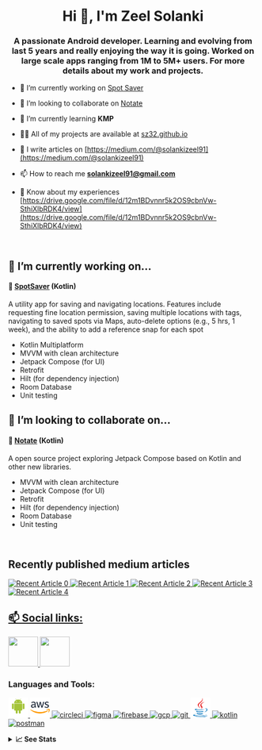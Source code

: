<h1 align="center">Hi 👋, I'm Zeel Solanki</h1>
<h3 align="center">A passionate Android developer. Learning and evolving from last 5 years and really enjoying the way it is going. Worked on large scale apps ranging from 1M to 5M+ users. For more details about my work and projects.</h3>

- 🔭 I’m currently working on [Spot Saver](https://github.com/sz32/SpotSaver)

- 👯 I’m looking to collaborate on [Notate](https://github.com/sz32/Notate)

- 🌱 I’m currently learning **KMP**

- 👨‍💻 All of my projects are available at [sz32.github.io](sz32.github.io)

- 📝 I write articles on [https://medium.com/@solankizeel91](https://medium.com/@solankizeel91)

- 📫 How to reach me **solankizeel91@gmail.com**

- 📄 Know about my experiences [https://drive.google.com/file/d/12m1BDvnnr5k2OS9cbnVw-SthiXlbRDK4/view](https://drive.google.com/file/d/12m1BDvnnr5k2OS9cbnVw-SthiXlbRDK4/view)


<br>

## 🔭 I’m currently working on...

#### 📝 [SpotSaver](https://github.com/sz32/SpotSaver) (Kotlin)
A utility app for saving and navigating locations. Features include requesting fine location permission, saving multiple locations with tags, navigating to saved spots via Maps, auto-delete options (e.g., 5 hrs, 1 week), and the ability to add a reference snap for each spot
- Kotlin Multiplatform
- MVVM with clean architecture
- Jetpack Compose (for UI)
- Retrofit
- Hilt (for dependency injection)
- Room Database
- Unit testing


## 👯 I’m looking to collaborate on...

#### 📝 [Notate](https://github.com/sz32/Notate) (Kotlin)
A open source project exploring Jetpack Compose based on Kotlin and other new libraries.
- MVVM with clean architecture
- Jetpack Compose (for UI)
- Retrofit
- Hilt (for dependency injection)
- Room Database
- Unit testing

<br>

## Recently published medium articles
<a target="_blank" href="https://github-readme-medium-recent-article.vercel.app/medium/@solankizeel91/0"><img src="https://github-readme-medium-recent-article.vercel.app/medium/@solankizeel91/0" width="80%" alt="Recent Article 0"> 
<a target="_blank" href="https://github-readme-medium-recent-article.vercel.app/medium/@solankizeel91/1"><img src="https://github-readme-medium-recent-article.vercel.app/medium/@solankizeel91/1" width="80%" alt="Recent Article 1"> 
<a target="_blank" href="https://github-readme-medium-recent-article.vercel.app/medium/@solankizeel91/2"><img src="https://github-readme-medium-recent-article.vercel.app/medium/@solankizeel91/2" width="80%" alt="Recent Article 2"> 
<a target="_blank" href="https://github-readme-medium-recent-article.vercel.app/medium/@solankizeel91/3"><img src="https://github-readme-medium-recent-article.vercel.app/medium/@solankizeel91/3" width="80%" alt="Recent Article 3"> 
<a target="_blank" href="https://github-readme-medium-recent-article.vercel.app/medium/@solankizeel91/4"><img src="https://github-readme-medium-recent-article.vercel.app/medium/@solankizeel91/4" width="80%" alt="Recent Article 4"> 

## 📫 Social links:
<a href="https://www.linkedin.com/in/sz32/">
  <img width="60" height="60" src="https://img.icons8.com/color/100/000000/linkedin.png"/> 
</a>
<a href="https://medium.com/@solankizeel91">
  <img width="60" height="60" src="https://img.icons8.com/color/100/000000/stackoverflow.png"/> 
</a>

<br>

<h3 align="left">Languages and Tools:</h3>
<p align="left"> <a href="https://developer.android.com" target="_blank" rel="noreferrer"> <img src="https://raw.githubusercontent.com/devicons/devicon/master/icons/android/android-original-wordmark.svg" alt="android" width="40" height="40"/> </a> <a href="https://aws.amazon.com" target="_blank" rel="noreferrer"> <img src="https://raw.githubusercontent.com/devicons/devicon/master/icons/amazonwebservices/amazonwebservices-original-wordmark.svg" alt="aws" width="40" height="40"/> </a> <a href="https://circleci.com" target="_blank" rel="noreferrer"> <img src="https://www.vectorlogo.zone/logos/circleci/circleci-icon.svg" alt="circleci" width="40" height="40"/> </a> <a href="https://www.figma.com/" target="_blank" rel="noreferrer"> <img src="https://www.vectorlogo.zone/logos/figma/figma-icon.svg" alt="figma" width="40" height="40"/> </a> <a href="https://firebase.google.com/" target="_blank" rel="noreferrer"> <img src="https://www.vectorlogo.zone/logos/firebase/firebase-icon.svg" alt="firebase" width="40" height="40"/> </a> <a href="https://cloud.google.com" target="_blank" rel="noreferrer"> <img src="https://www.vectorlogo.zone/logos/google_cloud/google_cloud-icon.svg" alt="gcp" width="40" height="40"/> </a> <a href="https://git-scm.com/" target="_blank" rel="noreferrer"> <img src="https://www.vectorlogo.zone/logos/git-scm/git-scm-icon.svg" alt="git" width="40" height="40"/> </a> <a href="https://www.java.com" target="_blank" rel="noreferrer"> <img src="https://raw.githubusercontent.com/devicons/devicon/master/icons/java/java-original.svg" alt="java" width="40" height="40"/> </a> <a href="https://kotlinlang.org" target="_blank" rel="noreferrer"> <img src="https://www.vectorlogo.zone/logos/kotlinlang/kotlinlang-icon.svg" alt="kotlin" width="40" height="40"/> </a> <a href="https://postman.com" target="_blank" rel="noreferrer"> <img src="https://www.vectorlogo.zone/logos/getpostman/getpostman-icon.svg" alt="postman" width="40" height="40"/> </a> </p>

<details>
  <summary><b>📈 See Stats</b></summary>
  <p> 
    <div>
      <img width="45%" src="https://github-readme-stats.vercel.app/api?username=sz32&show_icons=true&theme=outrun" alt="Zeel Solanki | Github stats">
      <img width="45%"src="http://github-readme-streak-stats.herokuapp.com?user=sz32&theme=buefy-dark&date_format=M%20j%5B%2C%20Y%5D" alt="Zeel Solanki | Github streaks" />
      <img width="45%" src="https://github-readme-stats.vercel.app/api/top-langs?username=sz32&show_icons=true&locale=en&layout=compact&theme=outrun" alt="Zeel Solanki | Most used Languages">
    </div>
  </p>
</details>
